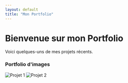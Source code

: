 ```yaml
---
layout: default
title: "Mon Portfolio"
---
```


# Bienvenue sur mon Portfolio

Voici quelques-uns de mes projets récents.

### Portfolio d'images

<div class="portfolio-images">
    <img src="{{ '/assets/images/train.webp' | relative_url }}" alt="Projet 1">
    <img src="{{ '/assets/images/chat.webp' | relative_url }}" alt="Projet 2">
</div>
